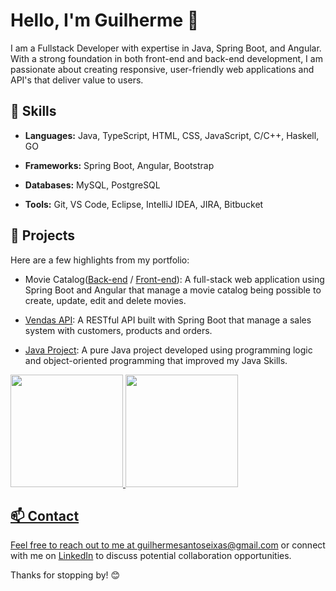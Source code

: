 # Hello, I'm Guilherme 👋

I am a Fullstack Developer with expertise in Java, Spring Boot, and Angular. With a strong foundation in both front-end and back-end development, I am passionate about creating responsive, user-friendly web applications and API's that deliver value to users.

## 🚀 Skills

- **Languages:** Java, TypeScript, HTML, CSS, JavaScript, C/C++, Haskell, GO

- **Frameworks:** Spring Boot, Angular, Bootstrap

- **Databases:** MySQL, PostgreSQL

- **Tools:** Git, VS Code, Eclipse, IntelliJ IDEA, JIRA, Bitbucket

## 🌟 Projects

Here are a few highlights from my portfolio:

- Movie Catalog([Back-end](https://github.com/guiseixas/catalagofilmes-spring) / [Front-end](https://github.com/guiseixas/catalogofilmes-angular)): A full-stack web application using Spring Boot and Angular that manage a movie catalog being possible to create, update, edit and delete movies. 

- [Vendas API](https://github.com/guiseixas/vendas-spring): A RESTful API built with Spring Boot that manage a sales system with customers, products and orders.

- [Java Project](https://github.com/guiseixas/javaproject): A pure Java project developed using programming logic and object-oriented programming that improved my Java Skills.

<div>
  <a href="https://github.com/guiseixas">
  <img height="180em" src="https://github-readme-stats.vercel.app/api?username=guiseixas&show_icons=true&theme=dracula&include_all_commits=true&count_private=true"/>
  <img height="180em" src="https://github-readme-stats.vercel.app/api/top-langs/?username=guiseixas&layout=compact&langs_count=7&theme=dracula"/>
</div>

## 📫 Contact

Feel free to reach out to me at guilhermesantoseixas@gmail.com or connect with me on [LinkedIn](https://www.linkedin.com/in/guilherme-seixas-382661211/) to discuss potential collaboration opportunities.

Thanks for stopping by! 😊

